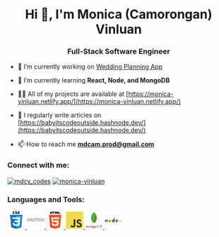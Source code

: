 <h1 align="center">Hi 👋, I'm Monica (Camorongan) Vinluan</h1>
<h3 align="center">Full-Stack Software Engineer</h3>

- 🔭 I’m currently working on [Wedding Planning App](https://github.com/mdcam/WeddingPlanApp/tree/mdcv/todo-mvc-auth-local-main)

- 🌱 I’m currently learning **React, Node, and MongoDB**

- 👨‍💻 All of my projects are available at [https://monica-vinluan.netlify.app/](https://monica-vinluan.netlify.app/)

- 📝 I regularly write articles on [https://babyitscodeoutside.hashnode.dev/](https://babyitscodeoutside.hashnode.dev/)

- 📫 How to reach me **mdcam.prod@gmail.com**

<h3 align="left">Connect with me:</h3>
<p align="left">
<a href="https://twitter.com/mdcv_codes" target="blank"><img align="center" src="https://raw.githubusercontent.com/rahuldkjain/github-profile-readme-generator/master/src/images/icons/Social/twitter.svg" alt="mdcv_codes" height="30" width="40" /></a>
<a href="https://linkedin.com/in/monica-vinluan" target="blank"><img align="center" src="https://raw.githubusercontent.com/rahuldkjain/github-profile-readme-generator/master/src/images/icons/Social/linked-in-alt.svg" alt="monica-vinluan" height="30" width="40" /></a>
</p>

<h3 align="left">Languages and Tools:</h3>
<p align="left"> <a href="https://www.w3schools.com/css/" target="_blank" rel="noreferrer"> <img src="https://raw.githubusercontent.com/devicons/devicon/master/icons/css3/css3-original-wordmark.svg" alt="css3" width="40" height="40"/> </a> <a href="https://expressjs.com" target="_blank" rel="noreferrer"> <img src="https://raw.githubusercontent.com/devicons/devicon/master/icons/express/express-original-wordmark.svg" alt="express" width="40" height="40"/> </a> <a href="https://www.w3.org/html/" target="_blank" rel="noreferrer"> <img src="https://raw.githubusercontent.com/devicons/devicon/master/icons/html5/html5-original-wordmark.svg" alt="html5" width="40" height="40"/> </a> <a href="https://developer.mozilla.org/en-US/docs/Web/JavaScript" target="_blank" rel="noreferrer"> <img src="https://raw.githubusercontent.com/devicons/devicon/master/icons/javascript/javascript-original.svg" alt="javascript" width="40" height="40"/> </a> <a href="https://www.mongodb.com/" target="_blank" rel="noreferrer"> <img src="https://raw.githubusercontent.com/devicons/devicon/master/icons/mongodb/mongodb-original-wordmark.svg" alt="mongodb" width="40" height="40"/> </a> <a href="https://nodejs.org" target="_blank" rel="noreferrer"> <img src="https://raw.githubusercontent.com/devicons/devicon/master/icons/nodejs/nodejs-original-wordmark.svg" alt="nodejs" width="40" height="40"/> </a> </p>

